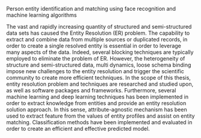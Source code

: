 Person entity identification and matching using face recognition and machine learning algorithms

The vast and rapidly increasing quantity of structured and semi-structured data sets has caused the
Entity Resolution (ER) problem. The capability to extract and combine data from multiple sources
or duplicated records, in order to create a single resolved entity is essential in order to leverage
many aspects of the data. Indeed, several blocking techniques are typically employed to eliminate
the problem of ER. However, the heterogeneity of structure and semi-structured data, multi
dynamics, loose schema binding impose new challenges to the entity resolution and trigger the
scientific community to create more efficient techniques. In the scope of this thesis, entity
resolution problem and techniques are researched and studied upon, as well as software packages
and frameworks. Furthermore, several machine learning and deep learning techniques has been
implemented in order to extract knowledge from entities and provide an entity resolution solution
approach. In this sense, attribute-agnostic mechanism has been used to extract feature from the
values of entity profiles and assist on entity matching. Classification methods have been
implemented and evaluated in order to create an efficient and effective predicted model.
